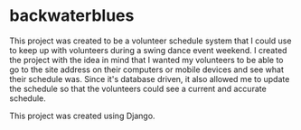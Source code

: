 # backwaterblues

This project was created to be a volunteer schedule system that I could use to keep up with volunteers during a swing dance event weekend. I created the project with the idea in mind that I wanted my volunteers to be able to go to the site address on their computers or mobile devices and see what their schedule was.  Since it's database driven, it also allowed me to update the schedule so that the volunteers could see a current and accurate schedule.  

This project was created using Django.

